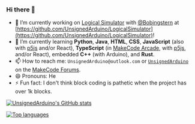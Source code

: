 ### Hi there 👋

- 🔭 I’m currently working on [Logical Simulator](https://logical-simulator.vercel.app/) with [@Bobingstern](https://github.com/Bobingstern) at [https://github.com/UnsignedArduino/LogicalSimulator](https://github.com/UnsignedArduino/LogicalSimulator)!
- 🌱 I’m currently learning **Python**, **Java**, **HTML**, **CSS**, **JavaScript** (also with [p5js](https://p5js.org/) and/or React), **TypeScript** (in [MakeCode Arcade](https://arcade.makecode.com/), with [p5js](https://p5js.org/), and/or React), embedded **C++** (with Arduino), and **Rust**.
- 📫 How to reach me: `UnsignedArduino@outlook.com` or [`UnsignedArduino`](https://forum.makecode.com/u/UnsignedArduino/summary) on the [MakeCode Forums](https://forum.makecode.com/).
- 😄 Pronouns: He
- ⚡ Fun fact: I don't think block coding is pathetic when the project has over 1k blocks.

[![UnsignedArduino's GitHub stats](https://github-readme-stats.vercel.app/api?username=UnsignedArduino&show_icons=true&theme=dark)](https://github.com/anuraghazra/github-readme-stats)

[![Top languages](https://github-readme-stats.vercel.app/api/top-langs/?username=UnsignedArduino&layout=compact&theme=dark&exclude_repo=GIF-converter-showcase)](https://github.com/anuraghazra/github-readme-stats)
